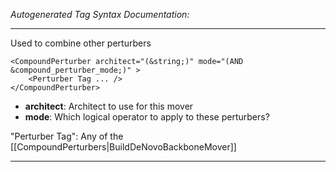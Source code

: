 _Autogenerated Tag Syntax Documentation:_

---
Used to combine other perturbers

```
<CompoundPerturber architect="(&string;)" mode="(AND &compound_perturber_mode;)" >
    <Perturber Tag ... />
</CompoundPerturber>
```

-   **architect**: Architect to use for this mover
-   **mode**: Which logical operator to apply to these perturbers?


"Perturber Tag": Any of the [[CompoundPerturbers|BuildDeNovoBackboneMover]]

---
